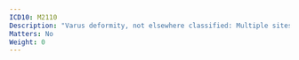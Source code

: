 ```yaml
---
ICD10: M2110
Description: "Varus deformity, not elsewhere classified: Multiple sites"
Matters: No
Weight: 0
---
```


